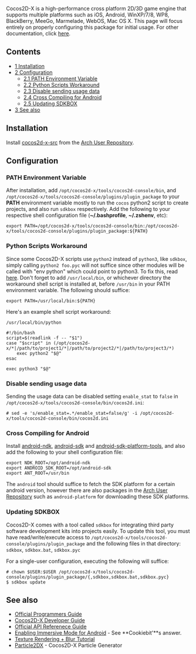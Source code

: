 Cocos2D-X is a high-performance cross platform 2D/3D game engine that supports multiple platforms such as iOS, Android, WinXP/7/8, WP8, BlackBerry, MeeGo, Marmelade, WebOS, Mac OS X. This page will focus entirely on properly configuring this package for initial usage. For other documentation, click [here](#See_also).

## Contents

*   [1 Installation](#Installation)
*   [2 Configuration](#Configuration)
    *   [2.1 PATH Environment Variable](#PATH_Environment_Variable)
    *   [2.2 Python Scripts Workaround](#Python_Scripts_Workaround)
    *   [2.3 Disable sending usage data](#Disable_sending_usage_data)
    *   [2.4 Cross Compiling for Android](#Cross_Compiling_for_Android)
    *   [2.5 Updating SDKBOX](#Updating_SDKBOX)
*   [3 See also](#See_also)

## Installation

Install [cocos2d-x-src](https://aur.archlinux.org/packages/cocos2d-x-src/) from the [Arch User Repository](/index.php/Arch_User_Repository "Arch User Repository").

## Configuration

### PATH Environment Variable

After installation, add `/opt/cocos2d-x/tools/cocos2d-console/bin`, and `/opt/cocos2d-x/tools/cocos2d-console/plugins/plugin_package` to your **PATH** environment variable mostly to run the `cocos` python2 script to create projects, and also run `sdkbox` respectively. Add the following to your respective shell configuration file (**~/.bashprofile**, **~/.zshenv**, etc):

```
export PATH=/opt/cocos2d-x/tools/cocos2d-console/bin:/opt/cocos2d-x/tools/cocos2d-console/plugins/plugin_package:${PATH}

```

### Python Scripts Workaround

Since some Cocos2D-X scripts use `python2` instead of `python3`, like `sdkbox`, simply calling `python2 foo.pyc` will not suffice since other modules will be called with "env python" which could point to python3\. To fix this, read [here](/index.php/Python#Dealing_with_version_problem_in_build_scripts "Python"). Don't forget to add `/usr/local/bin`, or whichever directory the workaround shell script is installed at, before `/usr/bin` in your PATH environment variable. The following should suffice:

```
export PATH=/usr/local/bin:${PATH}

```

Here's an example shell script workaround:

 `/usr/local/bin/python` 
```
#!/bin/bash
script=$(readlink -f -- "$1")
case "$script" in (/opt/cocos2d-x/*|/path/to/project1/*|/path/to/project2/*|/path/to/project3/*)
    exec python2 "$@"
esac

exec python3 "$@"

```

### Disable sending usage data

Sending the usage data can be disabled setting `enable_stat` to `false` in `/opt/cocos2d-x/tools/cocos2d-console/bin/cocos2d.ini`:

```
# sed -e 's/enable_stat=.*/enable_stat=false/g' -i /opt/cocos2d-x/tools/cocos2d-console/bin/cocos2d.ini

```

### Cross Compiling for Android

Install [android-ndk](https://aur.archlinux.org/packages/android-ndk/), [android-sdk](https://aur.archlinux.org/packages/android-sdk/) and [android-sdk-platform-tools](https://aur.archlinux.org/packages/android-sdk-platform-tools/), and also add the following to your shell configuration file:

```
export NDK_ROOT=/opt/android-ndk
export ANDROID_SDK_ROOT=/opt/android-sdk
export ANT_ROOT=/usr/bin

```

The `android` tool should suffice to fetch the SDK platform for a certain android version, however there are also packages in the [Arch User Repository](/index.php/Arch_User_Repository "Arch User Repository") such as `android-platform` for downloading these SDK platforms.

### Updating SDKBOX

Cocos2D-X comes with a tool called `sdkbox` for integrating third party software development kits into projects easily. To update this tool, you must have read/write/execute access to `/opt/cocos2d-x/tools/cocos2d-console/plugins/plugin_package` and the following files in that directory: `sdkbox`, `sdkbox.bat`, `sdkbox.pyc`

For a single-user configuration, executing the following will suffice:

```
# chown $USER:$USER /opt/cocos2d-x/tools/cocos2d-console/plugins/plugin_package/{,sdkbox,sdkbox.bat,sdkbox.pyc}
$ sdkbox update

```

## See also

*   [Official Programmers Guide](http://www.cocos2d-x.org/programmersguide/)
*   [Cocos2D-X Developer Guide](http://cocos.sonarlearning.co.uk/)
*   [Official API Referenece Guide](http://www.cocos2d-x.org/wiki/Reference)
*   [Enabling Immersive Mode for Android](http://discuss.cocos2d-x.org/t/how-to-set-full-screen-on-android-4-4/10278/3) - See **Cookiebit'**s answer.
*   [Texture Rendering + Blur Tutorial](http://discuss.cocos2d-x.org/t/cocos3-8-tutorial-rendertexture-blur/13622)
*   [Particle2DX](http://particle2dx.com/) - Cocos2D-X Particle Generator